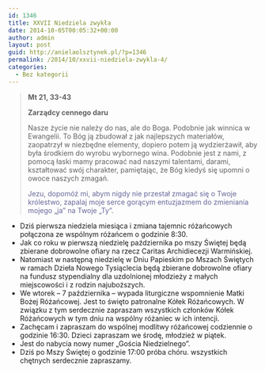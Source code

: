 ```yaml
---
id: 1346
title: XXVII Niedziela zwykła
date: 2014-10-05T00:05:32+00:00
author: admin
layout: post
guid: http://anielaolsztynek.pl/?p=1346
permalink: /2014/10/xxvii-niedziela-zwykla-4/
categories:
  - Bez kategorii
---
```

> **Mt 21, 33-43**
> 
> **Zarządcy cennego daru**
> 
> Nasze życie nie należy do nas, ale do Boga. Podobnie jak winnica w Ewangelii. To Bóg ją zbudował z jak najlepszych materiałów, zaopatrzył w niezbędne elementy, dopiero potem ją wydzierżawił, aby była środkiem do wyrobu wybornego wina. Podobnie jest z nami, z pomocą łaski mamy pracować nad naszymi talentami, darami, kształtować swój charakter, pamiętając, że Bóg kiedyś się upomni o owoce naszych zmagań.
> 
> <span style="color: #666699;">Jezu, dopomóż mi, abym nigdy nie przestał zmagać się o Twoje królestwo, zapalaj moje serce gorącym entuzjazmem do zmieniania mojego &#8222;ja&#8221; na Twoje &#8222;Ty&#8221;.</span>

  * Dziś pierwsza niedziela miesiąca i zmiana tajemnic różańcowych połączona ze wspólnym różańcem o godzinie 8:30.
  * Jak co roku w pierwszą niedzielę października po mszy Świętej będą zbierane dobrowolne ofiary na rzecz Caritas Archidiecezji Warmińskiej.
  * Natomiast w następną niedzielę w Dniu Papieskim po Mszach Świętych w ramach Dzieła Nowego Tysiąclecia będą zbierane dobrowolne ofiary na fundusz stypendialny dla uzdolnionej młodzieży z małych miejscowości i z rodzin najuboższych.
  * We wtorek &#8211; 7 października &#8211; wypada liturgiczne wspomnienie Matki Bożej Różańcowej. Jest to święto patronalne Kółek Różańcowych. W związku z tym serdecznie zapraszam wszystkich członków Kółek Różańcowych w tym dniu na wspólny różaniec w ich intencji.
  * Zachęcam i zapraszam do wspólnej modlitwy różańcowej codziennie o godzinie 16:30. Dzieci zapraszam we środę, młodzież w piątek.
  * Jest do nabycia nowy numer &#8222;Gościa Niedzielnego&#8221;.
  * Dziś po Mszy Świętej o godzinie 17:00 próba chóru. wszystkich chętnych serdecznie zapraszamy.